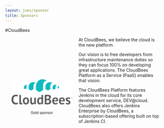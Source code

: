 ```yaml
---
layout: jues/sponsor
title: Sponsors
---
```

#CloudBees
<div style="width:200px;float:left;padding:20px">
  <div style="height:200px;position:relative;">
    <a href="http://www.cloudbees.com" target="_blank"><img style="position: absolute; bottom: 0;width:200px" src="/jues15/images/CloudBees-logo.png" /></a>
  </div>
  <div style="height:40px;text-align:center;font-size:82%;padding-top:20px;">Gold  sponsor</div>
</div>


At CloudBees, we believe the cloud is the new platform.

Our vision is to free developers from infrastructure maintenance duties so they can focus 100% on developing great applications. The CloudBees Platform as a Service (PaaS) enables that vision.

The CloudBees Platform features Jenkins in the cloud for its core development service, DEV@cloud. CloudBees also offers Jenkins Enterprise by CloudBees, a subscription-based offering built on top of Jenkins CI.
